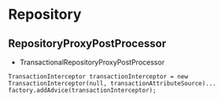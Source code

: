 # Repository

## RepositoryProxyPostProcessor

- TransactionalRepositoryProxyPostProcessor

~~~
TransactionInterceptor transactionInterceptor = new TransactionInterceptor(null, transactionAttributeSource)...
factory.addAdvice(transactionInterceptor);
~~~